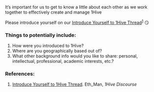 It’s important for us to get to know a little about each other as we work together to effectively create and manage 1Hive

Please introduce yourself on our [Introduce Yourself to 1Hive Thread](https://forum.1hive.org/t/introduce-yourself-to-1hive-thread/130)<sup>[1](https://forum.1hive.org/t/introduce-yourself-to-1hive-thread/130)</sup> 😏 

### Things to potentially include:

1. How were you introduced to 1Hive?
1. Where are you geographically based out of?
1. What other background info would you like to share: personal, intellectual, professional, academic interests, etc.?

### References:
1. [Introduce Yourself to 1Hive Thread](https://forum.1hive.org/t/introduce-yourself-to-1hive-thread/130). Eth_Man, _1Hive Discourse_
